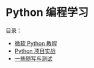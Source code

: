 # Python 编程学习

目录：

- [微软 Python 教程](./c9-python-getting-started)
- [Python 项目实战](./python-in-action)
- [一些随写与测试](./test)